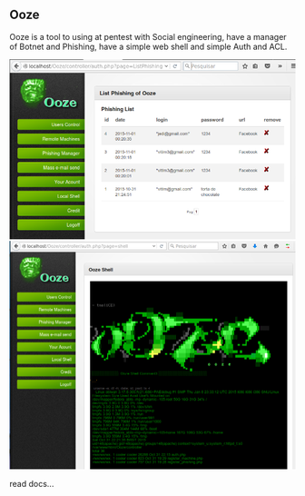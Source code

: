 ## Ooze
Ooze is a tool to using at pentest with Social engineering, have a manager of Botnet and Phishing, have a simple web shell and simple Auth and ACL.

![Alt text](https://github.com/CoolerVoid/Ooze/blob/master/Ooze/doc/img2/ooze33.png)
![Alt text](https://github.com/CoolerVoid/Ooze/blob/master/Ooze/doc/img2/ozzeout.png)

read docs...

